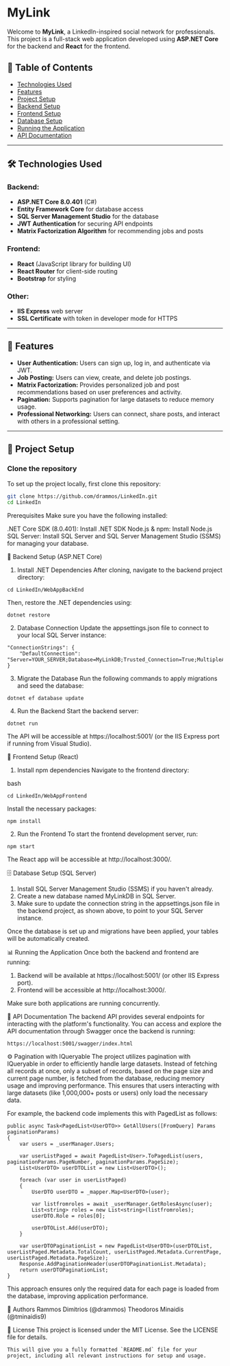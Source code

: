 # MyLink

Welcome to **MyLink**, a LinkedIn-inspired social network for professionals. This project is a full-stack web application developed using **ASP.NET Core** for the backend and **React** for the frontend.

## 📖 Table of Contents
- [Technologies Used](#technologies-used)
- [Features](#features)
- [Project Setup](#project-setup)
- [Backend Setup](#backend-setup)
- [Frontend Setup](#frontend-setup)
- [Database Setup](#database-setup)
- [Running the Application](#running-the-application)
- [API Documentation](#api-documentation)

---

## 🛠️ Technologies Used

### Backend:
- **ASP.NET Core 8.0.401** (C#)
- **Entity Framework Core** for database access
- **SQL Server Management Studio** for the database
- **JWT Authentication** for securing API endpoints
- **Matrix Factorization Algorithm** for recommending jobs and posts

### Frontend:
- **React** (JavaScript library for building UI)
- **React Router** for client-side routing
- **Bootstrap** for styling

### Other:
- **IIS Express** web server
- **SSL Certificate** with token in developer mode for HTTPS

---

## 📑 Features

- **User Authentication:** Users can sign up, log in, and authenticate via JWT.
- **Job Posting:** Users can view, create, and delete job postings.
- **Matrix Factorization:** Provides personalized job and post recommendations based on user preferences and activity.
- **Pagination:** Supports pagination for large datasets to reduce memory usage.
- **Professional Networking:** Users can connect, share posts, and interact with others in a professional setting.

---

## 🚀 Project Setup

### Clone the repository

To set up the project locally, first clone this repository:

```bash
git clone https://github.com/drammos/LinkedIn.git
cd LinkedIn
```

Prerequisites
Make sure you have the following installed:

.NET Core SDK (8.0.401): Install .NET SDK
Node.js & npm: Install Node.js
SQL Server: Install SQL Server and SQL Server Management Studio (SSMS) for managing your database.

🔧 Backend Setup (ASP.NET Core)
1. Install .NET Dependencies
After cloning, navigate to the backend project directory:

```
cd LinkedIn/WebAppBackEnd
```

Then, restore the .NET dependencies using:

```
dotnet restore
```

2. Database Connection
Update the appsettings.json file to connect to your local SQL Server instance:

```
"ConnectionStrings": {
    "DefaultConnection": "Server=YOUR_SERVER;Database=MyLinkDB;Trusted_Connection=True;MultipleActiveResultSets=true"
}
```

3. Migrate the Database
Run the following commands to apply migrations and seed the database:

```
dotnet ef database update
```

4. Run the Backend
Start the backend server:

```
dotnet run
```

The API will be accessible at https://localhost:5001/ (or the IIS Express port if running from Visual Studio).


🎨 Frontend Setup (React)
1. Install npm dependencies
Navigate to the frontend directory:

bash
```
cd LinkedIn/WebAppFrontend
```

Install the necessary packages:
```
npm install
```

2. Run the Frontend
To start the frontend development server, run:

```
npm start
```
The React app will be accessible at http://localhost:3000/.

🗄️ Database Setup (SQL Server)
1. Install SQL Server Management Studio (SSMS) if you haven't already.
2. Create a new database named MyLinkDB in SQL Server.
3. Make sure to update the connection string in the appsettings.json file in the backend project, as shown above, to point to your SQL Server instance.

Once the database is set up and migrations have been applied, your tables will be automatically created.


📊 Running the Application
Once both the backend and frontend are running:

1. Backend will be available at https://localhost:5001/ (or other IIS Express port).
2. Frontend will be accessible at http://localhost:3000/.

Make sure both applications are running concurrently.

📜 API Documentation
The backend API provides several endpoints for interacting with the platform's functionality. You can access and explore the API documentation through Swagger once the backend is running:

```
https://localhost:5001/swagger/index.html
```


⚙️ Pagination with IQueryable
The project utilizes pagination with IQueryable in order to efficiently handle large datasets. Instead of fetching all records at once, only a subset of records, based on the page size and current page number, is fetched from the database, reducing memory usage and improving performance. This ensures that users interacting with large datasets (like 1,000,000+ posts or users) only load the necessary data.

For example, the backend code implements this with PagedList<T> as follows:


```
public async Task<PagedList<UserDTO>> GetAllUsers([FromQuery] Params paginationParams)
{
    var users = _userManager.Users;

    var userListPaged = await PagedList<User>.ToPagedList(users, paginationParams.PageNumber, paginationParams.PageSize);
    List<UserDTO> userDTOList = new List<UserDTO>();

    foreach (var user in userListPaged)
    {
        UserDTO userDTO = _mapper.Map<UserDTO>(user);
        
        var listfromroles = await _userManager.GetRolesAsync(user);
        List<string> roles = new List<string>(listfromroles);
        userDTO.Role = roles[0];
        
        userDTOList.Add(userDTO);
    }

    var userDTOPaginationList = new PagedList<UserDTO>(userDTOList, userListPaged.Metadata.TotalCount, userListPaged.Metadata.CurrentPage, userListPaged.Metadata.PageSize);
    Response.AddPaginationHeader(userDTOPaginationList.Metadata);
    return userDTOPaginationList;
}

```

This approach ensures only the required data for each page is loaded from the database, improving application performance.

👤 Authors
Rammos Dimitrios (@drammos)
Theodoros Minaidis (@tminaidis9)

📄 License
This project is licensed under the MIT License. See the LICENSE file for details.

```
This will give you a fully formatted `README.md` file for your project, including all relevant instructions for setup and usage.
```
